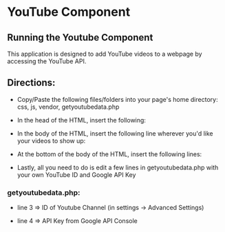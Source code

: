 # YouTube Component

## Running the Youtube Component

This application is designed to add YouTube videos to a webpage by accessing the YouTube API.

## Directions:

* Copy/Paste the following files/folders into your page's home directory: css, js, vendor, getyoutubedata.php

* In the head of the HTML, insert the following: 

> <link href="css/video.css" rel="stylesheet">

* In the body of the HTML, insert the following line wherever you'd like your videos to show up:

> <div id="videolist"></div>

* At the bottom of the body of the HTML, insert the following lines:

> <script src="js/jQuery.js"></script>

> <script src="js/ythelper.js"></script>

* Lastly, all you need to do is edit a few lines in getyoutubedata.php with your own YouTube ID and Google API Key

### getyoutubedata.php:

* line 3 => ID of Youtube Channel (in settings -> Advanced Settings)

* line 4 => API Key from Google API Console




